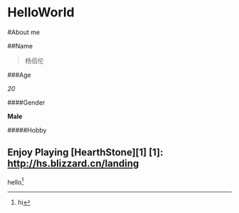 # HelloWorld

#About me

##Name

>杨佰伦

###Age

*20*                                   

####Gender

**Male**                                  

#####Hobby

Enjoy Playing [HearthStone][1]
[1]: http://hs.blizzard.cn/landing
------------------------------------------------
hello[^hello]


[^hello]: hi


